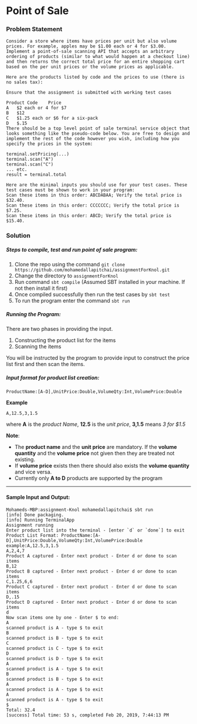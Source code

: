 # Point of Sale

### Problem Statement
```
Consider a store where items have prices per unit but also volume prices. For example, apples may be $1.00 each or 4 for $3.00. Implement a point-of-sale scanning API that accepts an arbitrary ordering of products (similar to what would happen at a checkout line) and then returns the correct total price for an entire shopping cart based on the per unit prices or the volume prices as applicable.

Here are the products listed by code and the prices to use (there is no sales tax):

Ensure that the assignment is submitted with working test cases

Product Code	Price
A	$2 each or 4 for $7
B	$12
C	$1.25 each or $6 for a six-pack
D	$.15
There should be a top level point of sale terminal service object that looks something like the pseudo-code below. You are free to design and implement the rest of the code however you wish, including how you specify the prices in the system:

terminal.setPricing(...) 
terminal.scan("A") 
terminal.scan("C") 
... etc. 
result = terminal.total

Here are the minimal inputs you should use for your test cases. These test cases must be shown to work in your program:
Scan these items in this order: ABCDABAA; Verify the total price is $32.40.
Scan these items in this order: CCCCCCC; Verify the total price is $7.25.
Scan these items in this order: ABCD; Verify the total price is $15.40.
```
### Solution
##### Steps to compile, test and run point of sale program:

1. Clone the repo using the command `git clone https://github.com/mohamedallapitchai/assignmentForKnol.git`
2. Change the directory to `assignmentForKnol`
3. Run command `sbt compile` (Assumed SBT installed in your machine. If not then install it first)
4. Once compiled successfully then run the test cases by `sbt test`
5. To run the program enter the command `sbt run`

##### Running the Program:

There are two phases in providing the input.
1) Constructing the product list for the items
2) Scanning the items

You will be instructed by the program to provide input to construct the price list first and then scan the items.

##### Input format for product list creation:

`ProductName:[A-D],UnitPrice:Double,VolumeQty:Int,VolumePrice:Double`

**Example**

`A,12.5,3,1.5`

where **A** is the _product Name_, **12.5** is the _unit price_, **3,1.5** means _3 for $1.5_

**Note**:

- The **product name** and the **unit price** are mandatory. If the **volume quantity** and the **volume price**
not given then they are treated not existing.
- If **volume price** exists then there should also exists the **volume quantity** and vice versa.
- Currently only **A to D** products are supported by the program

***

#### Sample Input and Output:

```
Mohameds-MBP:assignment-Knol mohamedallapitchai$ sbt run
[info] Done packaging.
[info] Running TerminalApp 
Assignment running
Enter product list into the terminal - [enter `d` or `done`] to exit
Product List Format: ProductName:[A-D],UnitPrice:Double,VolumeQty:Int,VolumePrice:Double
example:A,12.5,3,1.5
A,2,4,7
Product A captured - Enter next product - Enter d or done to scan items
B,12
Product B captured - Enter next product - Enter d or done to scan items
C,1.25,6,6
Product C captured - Enter next product - Enter d or done to scan items
D,.15
Product D captured - Enter next product - Enter d or done to scan items
d
Now scan items one by one - Enter $ to end:
A
scanned product is A - type $ to exit
B
scanned product is B - type $ to exit
C
scanned product is C - type $ to exit
D
scanned product is D - type $ to exit
A
scanned product is A - type $ to exit
B 
scanned product is B - type $ to exit
A
scanned product is A - type $ to exit
A
scanned product is A - type $ to exit
$
Total: 32.4
[success] Total time: 53 s, completed Feb 20, 2019, 7:44:13 PM

```



